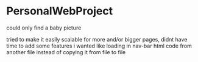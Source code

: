# PersonalWebProject

could only find a baby picture

tried to make it easily scalable for more and/or bigger pages, didnt have time to add some features i wanted like loading in nav-bar html code from another file instead of copying it from file to file